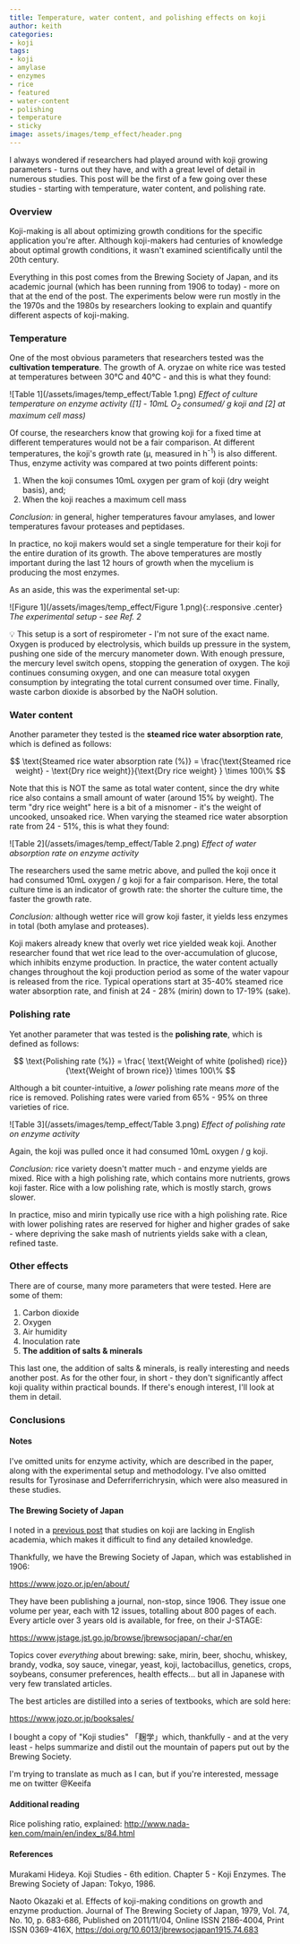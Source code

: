 ```yaml
---
title: Temperature, water content, and polishing effects on koji
author: keith
categories:
- koji
tags:
- koji
- amylase
- enzymes
- rice
- featured
- water-content
- polishing
- temperature
- sticky
image: assets/images/temp_effect/header.png
---
```


I always wondered if researchers had played around with koji growing parameters - turns out they have, and with a great level of detail in numerous studies. This post will be the first of a few going over these studies - starting with temperature, water content, and polishing rate.

### Overview

Koji-making is all about optimizing growth conditions for the specific application you're after. Although koji-makers had centuries of knowledge about optimal growth conditions, it wasn't examined  scientifically until the 20th century.

Everything in this post comes from the Brewing Society of Japan, and its academic journal (which has been running from 1906 to today)  - more on that at the end of the post. The experiments below were run mostly in the the 1970s and the 1980s by researchers looking to explain and quantify different aspects of koji-making.

### Temperature

One of the most obvious parameters that researchers tested was the **cultivation temperature**. The growth of A. oryzae on white rice was tested at temperatures between 30°C and 40°C - and this is what they found:

![Table 1](/assets/images/temp_effect/Table 1.png)
*Effect of culture temperature on enzyme activity ([1] - 10mL O<sub>2</sub> consumed/ g koji and [2] at maximum cell mass)*

Of course, the researchers know that growing koji for a fixed time at different temperatures would not be a fair comparison. At different temperatures, the koji's growth rate (μ, measured in h<sup>-1</sup>) is also different. Thus, enzyme activity was compared at two points different points:

1. When the koji consumes 10mL oxygen per gram of koji (dry weight basis), and;
2. When the koji reaches a maximum cell mass

*Conclusion:* in general, higher temperatures favour amylases, and lower temperatures favour proteases and peptidases.

In practice, no koji makers would set a single temperature for their koji for the entire duration of its growth. The above temperatures are mostly important during the last 12 hours of growth when the mycelium is producing the most enzymes.

As an aside, this was the experimental set-up:

![Figure 1](/assets/images/temp_effect/Figure 1.png){:.responsive .center}
*The experimental setup - see Ref. 2*

<div class="callout">
💡 This setup is a sort of respirometer - I'm not sure of the exact name. Oxygen is produced by electrolysis, which builds up pressure in the system, pushing one side of the mercury manometer down. With enough pressure, the mercury level switch opens, stopping the generation of oxygen. The koji continues consuming oxygen, and one can measure total oxygen consumption by integrating the total current consumed over time. Finally, waste carbon dioxide is absorbed by the NaOH solution.
</div>

### Water content

Another parameter they tested is the **steamed rice water absorption rate**, which is defined as follows:

$$
\text{Steamed rice water absorption rate (%)} = \frac{\text{Steamed rice weight} - \text{Dry rice weight}}{\text{Dry rice weight} }   \times 100\%
$$

Note that this is NOT the same as total water content, since the dry white rice also contains a small amount of water (around 15% by weight). The term "dry rice weight" here is a bit of a misnomer - it's the weight of uncooked, unsoaked rice. When varying the steamed rice water absorption rate from 24 - 51%, this is what they found:

![Table 2](/assets/images/temp_effect/Table 2.png)
*Effect of water absorption rate on enzyme activity*

The researchers used the same metric above, and pulled the koji once it had consumed 10mL oxygen / g koji for a fair comparison. Here, the total culture time is an indicator of growth rate: the shorter the culture time, the faster the growth rate.

*Conclusion:* although wetter rice will grow koji faster, it yields less enzymes in total (both amylase and proteases).

Koji makers already knew that overly wet rice yielded weak koji. Another researcher found that wet rice lead to the over-accumulation of glucose, which inhibits enzyme production. In practice, the water content actually changes throughout the koji production period as some of the water vapour is released from the rice. Typical operations start at 35-40% steamed rice water absorption rate, and finish at 24 - 28% (mirin) down to 17-19% (sake).

### Polishing rate

Yet another parameter that was tested is the **polishing rate**, which is defined as follows:

$$
\text{Polishing rate (%)} = \frac{ \text{Weight of white (polished) rice}}{\text{Weight of brown rice}} \times 100\%
$$

Although a bit counter-intuitive, a *lower* polishing rate means *more* of the rice is removed.  Polishing rates were varied from 65% - 95% on three varieties of rice.


![Table 3](/assets/images/temp_effect/Table 3.png)
*Effect of polishing rate on enzyme activity*

Again, the koji was pulled once it had consumed 10mL oxygen / g koji.

*Conclusion:* rice variety doesn't matter much - and enzyme yields are mixed. Rice with a high polishing rate, which contains more nutrients, grows koji faster. Rice with a low polishing rate, which is mostly starch, grows slower.

In practice, miso and mirin typically use rice with a high polishing rate. Rice with lower polishing rates are reserved for higher and higher grades of sake - where depriving the sake mash of nutrients yields sake with a clean, refined taste.

### Other effects

There are of course, many more parameters that were tested. Here are some of them:

1. Carbon dioxide
2. Oxygen
3. Air humidity
4. Inoculation rate
5. **The addition of salts & minerals**

This last one, the addition of salts & minerals, is really interesting and needs another post. As for the other four, in short - they don't significantly affect koji quality within practical bounds. If there's enough interest, I'll look at them in detail.

### Conclusions

#### Notes

I've omitted units for enzyme activity, which are described in the paper, along with the experimental setup and methodology. I've also omitted results for Tyrosinase and Deferriferrichrysin, which were also measured in these studies.

#### The Brewing Society of Japan

I noted in a <u>previous post</u> that studies on koji are lacking in English academia, which makes it difficult to find any detailed knowledge.

Thankfully, we have the Brewing Society of Japan, which was established in 1906:

https://www.jozo.or.jp/en/about/

They have been publishing a journal, non-stop, since 1906. They issue one volume per year, each with 12 issues, totalling about 800 pages of each. Every article over 3 years old is available, for free, on their J-STAGE:

https://www.jstage.jst.go.jp/browse/jbrewsocjapan/-char/en

Topics cover *everything* about brewing: sake, mirin, beer, shochu, whiskey, brandy, vodka, soy sauce, vinegar, yeast, koji, lactobacillus, genetics, crops, soybeans, consumer preferences, health effects... but all in Japanese with very few translated articles.

The best articles are distilled into a series of textbooks, which are sold here:

https://www.jozo.or.jp/booksales/

I bought a copy of "Koji studies" 「麹学」which, thankfully - and at the very least - helps summarize and distil out the mountain of papers put out by the Brewing Society.

I'm trying to translate as much as I can, but if you're interested, message me on twitter @Keeifa

#### Additional reading

Rice polishing ratio, explained:
http://www.nada-ken.com/main/en/index_s/84.html

#### References

Murakami Hideya. Koji Studies - 6th edition. Chapter 5 - Koji Enzymes. The Brewing Society of Japan: Tokyo, 1986.

Naoto Okazaki et al. Effects of koji-making conditions on growth and enzyme production. Journal of The Brewing Society of Japan, 1979, Vol. 74, No. 10, p. 683-686, Published on 2011/11/04, Online ISSN 2186-4004, Print ISSN 0369-416X, https://doi.org/10.6013/jbrewsocjapan1915.74.683
